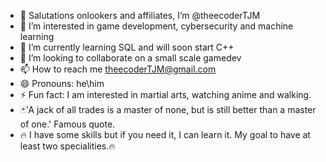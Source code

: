 - 👋 Salutations onlookers and affiliates, I’m @theecoderTJM
- 👀 I’m interested in game development, cybersecurity and machine learning
- 🌱 I’m currently learning SQL and will soon start C++
- 💞️ I’m looking to collaborate on a small scale gamedev
- 📫 How to reach me theecoderTJM@gmail.com
- 😄 Pronouns: he\him
- ⚡ Fun fact: I am interested in martial arts, watching anime and walking.
- 🃏'A jack of all trades is a master of none, but is still better than a master of one.' Famous quote.
- 🔥 I have some skills but if you need it, I can learn it. My goal to have at least two specialities.🔥

<!---
theecoderTJM/theecoderTJM is a ✨ special ✨ repository because its `README.md` (this file) appears on your GitHub profile.
You can click the Preview link to take a look at your changes.
--->
